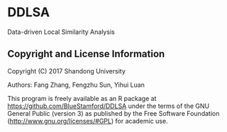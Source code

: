 # DDLSA
Data-driven Local Similarity Analysis

Copyright and License Information
-----------------------------------

Copyright (C) 2017 Shandong University

Authors: Fang Zhang, Fengzhu Sun, Yihui Luan

This program is freely available as an R package at https://github.com/BlueStamford/DDLSA under the terms of the GNU General Public (version 3) as published by the Free Software Foundation (http://www.gnu.org/licenses/#GPL) for academic use. 
